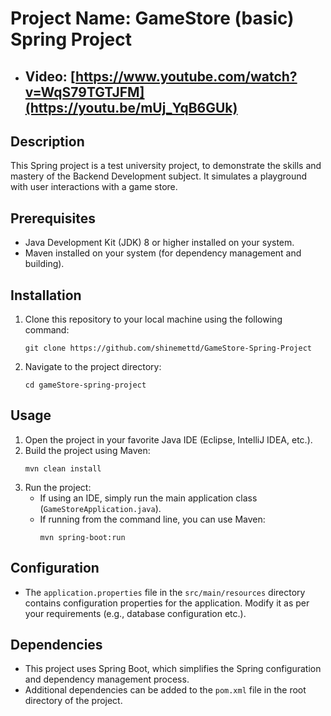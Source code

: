 # Project Name: GameStore (basic) Spring Project

- ## Video: [https://www.youtube.com/watch?v=WqS79TGTJFM](https://youtu.be/mUj_YqB6GUk)

## Description
This Spring project is a test university project, to demonstrate the skills and mastery of the Backend Development subject. 
It simulates a playground with user interactions with a game store. 

## Prerequisites
- Java Development Kit (JDK) 8 or higher installed on your system.
- Maven installed on your system (for dependency management and building).

## Installation
1. Clone this repository to your local machine using the following command:
    ```
    git clone https://github.com/shinemettd/GameStore-Spring-Project
    ```
2. Navigate to the project directory:
    ```
    cd gameStore-spring-project
    ```

## Usage
1. Open the project in your favorite Java IDE (Eclipse, IntelliJ IDEA, etc.).
2. Build the project using Maven:
    ```
    mvn clean install
    ```
3. Run the project:
    - If using an IDE, simply run the main application class (`GameStoreApplication.java`).
    - If running from the command line, you can use Maven:
        ```
        mvn spring-boot:run

## Configuration
- The `application.properties` file in the `src/main/resources` directory contains configuration properties for the application. Modify it as per your requirements (e.g., database configuration etc.).

## Dependencies
- This project uses Spring Boot, which simplifies the Spring configuration and dependency management process.
- Additional dependencies can be added to the `pom.xml` file in the root directory of the project.
